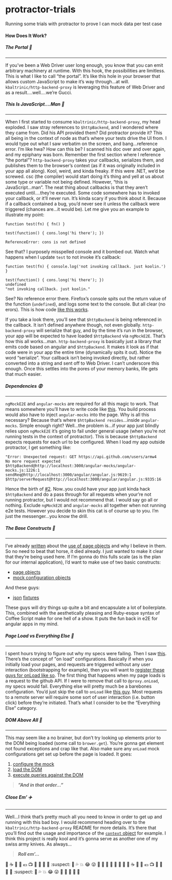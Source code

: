 # protractor-trials
Running some trials with protractor to prove I can mock data per test case

#### How Does It Work?

##### The Portal :panda_face:
-----------------------------

If you’ve been a Web Driver user long enough, you know that you can emit arbitrary machinery
at runtime. With this hook, the possibilities are limitless. This is what I like to call “the
portal”. It’s like this hole in your browser that allows custom JavaScript to make it’s way
through...at will. `kbaltrinic/http-backend-proxy` is leveraging this feature of Web Driver and
as a result....well....we’re Gucci.

##### This Is JavaScript....Man :running:
-----------------------------------------

When I first started to consume `kbaltrinic/http-backend-proxy`, my head exploded. I saw stray
references to `$httpBackend`, and I wondered where they came from. Did his API provided them?
Did protractor provide it? This all being in the context of node as that’s where your tests
drive the UI from. I would type out what I saw verbatim on the screen, and bang...reference error.
I’m like hwa? How can this be? I scanned his doc over and over again, and my epiphany was born. Remember
the first section where I reference “the portal”? `http-backend-proxy` takes your callbacks, serializes
them, and publishes them to the browser’s context (as if it was originally included in your app all along).
Kool, weird, and kinda freaky. If this were .NET, we’d be screwed. csc (the compiler) would start doing it’s thing and
yell at us about some type or variable not being defined. However, “this is JavaScript...man”. The neat
thing about callbacks is that they aren’t executed until....they’re executed. Some code somewhere
has to invoked your callback, or it’ll never run. It’s kinda scary if you think about it. Because
if a callback contained a bug, you’d never see it unless the callback were triggered (chances are...it would be).
Let me give you an example to illustrate my point:

```
function test(fn) { fn() }

test(function() { cons.long('hi there'); })

ReferenceError: cons is not defined
```

See that? I purposely misspelled console and it bombed out. Watch what happens when I update `test` to not invoke
it’s callback:

```
function test(fn) { console.log('not invoking callback. just koolin.') }

test(function() { cons.long('hi there'); })
undefined
"not invoking callback. just koolin."
```

See? No reference error there. Firefox’s console spits out the return value of the function (`undefined`), and
logs some text to the console. But all clear (no erors). This is how code [like this works](https://github.com/armw4/protractor-trials/blob/d4ffce249223a0ba3016982449e7f3289097887d/client/github/github-api-mock.e2e.coffee).

If you take a look there, you’ll see that `$httpBackend` is being referenced in the callback. It isn’t defined anywhere though,
not even globally. `http-backend-proxy` will serialize that guy, and by the time it’s run in the browser, your app will be expected
to have loaded `$httpBackend` via `ngMockE2E`. That’s how this all works...man. `http-backend-proxy` is basically just a library that
emits code based on angular and `$httpBackend`. It makes it look as if that code were in your app the entire time (dynamically spits it out).
Notice the word “serialize”. Your callback isn’t being invoked directly, but rather converted into a string and sent off to Web Driver.
I can’t underscore this enough. Once this settles into the pores of your memory banks, life gets that much easier.

##### Dependencies :rage:
-------------------------

`ngMockE2E` and `angular-mocks` are required for all this magic to work. That means somewhere you’ll have to write code like
[this](https://github.com/armw4/protractor-trials/blob/d4ffce249223a0ba3016982449e7f3289097887d/client/core/app.coffee#L7).
You build process would also have to inject `angular-mocks` into the page. Why is all this necessary? Because that’s where
`$httpBackend resides`...inside `angular-mocks`. Simple enough right? Well...the problem is...if your app just blindly relies
upon `ngMockE2E` it’s going to fail under general usage (when you’re not running tests in the context of protractor). This
is because `$httpBackend` expects requests for each url to be configured. When I load my app outside protractor, I get something
like:
```
"Error: Unexpected request: GET https://api.github.com/users/armw4
No more request expected
$httpBackend@http://localhost:3000/angular-mocks/angular-mocks.js:1226:1
sendReq@http://localhost:3000/angular/angular.js:9619:1
$http/serverRequest@http://localhost:3000/angular/angular.js:9335:16
```

Hence the birth of [#2](https://github.com/armw4/protractor-trials/issues/1). Now..you could have your app just kinda
hack `$httpBackend` and do a pass through for all requests when your’re not running protractor, but I would not recommend
that. I would say go all or nothing. Exclude `ngMockE2E` and `angular-mocks` all together when not running e2e tests. However
you decide to skin this cat is of course up to you. I’m just the messenger...you know the drill.

##### The Base Constructs :facepunch:
-------------------------------------

I’ve already [written](https://github.com/armw4/github-features#why-page-objects) about the [use of page objects](https://github.com/armw4/github-features#are-page-objects-ubiquitous)
and why I believe in them. So no need to beat that horse, it died already. I just wanted to make it clear that they’re being used here.
If I’m gonna do this fulls scale (as is the plan for our internal application), I’d want to make use of two basic constructs:

* [page objects](https://github.com/armw4/protractor-trials/blob/d4ffce249223a0ba3016982449e7f3289097887d/client/home/home-page.e2e.coffee)
* [mock configuration objects](https://github.com/armw4/protractor-trials/blob/d4ffce249223a0ba3016982449e7f3289097887d/client/github/github-api-mock.e2e.coffee)

And these guys:

* [json](https://github.com/armw4/protractor-trials/blob/d4ffce249223a0ba3016982449e7f3289097887d/client/github/armw4-github-payload-1.e2e.json) [fixtures](https://github.com/armw4/protractor-trials/blob/d4ffce249223a0ba3016982449e7f3289097887d/client/github/armw4-github-payload-2.e2e.json)

These guys will dry things up quite a bit and encapsulate a lot of boilerplate. This, combined with the aesthetically pleasing and
Ruby-esque syntax of Coffee Script make for one hell of a show. It puts the fun back in e2E for angular apps in my mind.

##### Page Load vs Everything Else :dolls:
------------------------------------------

I spent hours trying to figure out why my specs were failing. Then I saw [this](https://github.com/kbaltrinic/http-backend-proxy/blob/8f1c650250d01109c61265df4e4f35ea9ee39f09/test/e2e/onLoad-spec.js#L27https://github.com/kbaltrinic/http-backend-proxy/blob/8f1c650250d01109c61265df4e4f35ea9ee39f09/test/e2e/onLoad-spec.js#L27).
There’s the concept of "on load" configurations. Basically if when you initially load your pages, and requests are triggered without
any user interaction (bootstrapping for example), then you will want to [register these guys for onLoad like so](https://github.com/armw4/protractor-trials/blob/d4ffce249223a0ba3016982449e7f3289097887d/client/github/github-api-mock.e2e.coffee#L8).
The first thing that happens when my page loads is a request to the github API. If I were to remove that call to `@proxy.onLoad`,
my specs would fail. Everything else will pretty much be a barebones configuration. You’d just skip the call to `onLoad` like
[this guy](https://github.com/kbaltrinic/http-backend-proxy/blob/5b52ef02909c49d1dc6d46ac6303f044e4c2891e/test/e2e/proxy-when-spec.js#L91).
Most requests to a remote server will require some sort of user interaction (i.e. button click) before they’re initiated. That’s
what I consider to be the “Everything Else” category.

##### DOM Above All :gift:
--------------------------

This may seem like a no brainer, but don’t try looking up elements prior to the DOM being loaded (some call to `brower.get`).
You’re gonna get element not found exceptions and crap like that. Also make sure any `onLoad` mock configurations get set up
before the page is loaded. It goes:

1. [configure the mock](https://github.com/armw4/protractor-trials/blob/3555f0630c7951a954365d3669bb2ca7dbbcc790/client/github/github-api-mock.e2e.coffee#L7)
2. [load the DOM](https://github.com/armw4/protractor-trials/blob/3555f0630c7951a954365d3669bb2ca7dbbcc790/client/home/home-page.e2e.coffee#L9)
3. [execute queries against the DOM](https://github.com/armw4/protractor-trials/blob/3555f0630c7951a954365d3669bb2ca7dbbcc790/client/home/home-page.e2e.coffee#L2)

> ***”And in that order...”***

##### Close Em’ :airplane:
--------------------------

Well...I think that’s pretty much all you need to know in order to get up and running with this bad boy. I would recommend heading
over to the `kbaltrinic/http-backend-proxy` README for more details. It’s there that you’ll find out the usage and importance of the
[`context` object](https://github.com/armw4/protractor-trials/blob/d4ffce249223a0ba3016982449e7f3289097887d/client/github/github-api-mock.e2e.coffee#L5) for example.
I think this project is really kool and it’s gonna serve as another one of my swiss army knives. As always...

> ***Roll em’...***

:fries: :coffee: :rugby_football: :calendar: :euro: :tv: :school_satchel: :bamboo: :full_moon_with_face: :boar: :suspect: :muscle:
:sweat_drops: :collision: :joy: :stuck_out_tongue_winking_eye: :crocodile: :bouquet: :water_buffalo: :hatching_chick: :racehorse:
:turtle: :tanabata_tree: :fries: :coffee: :rugby_football: :calendar: :euro: :tv: :school_satchel: :bamboo: :full_moon_with_face: :boar: :suspect: :muscle:
:sweat_drops: :collision: :joy: :stuck_out_tongue_winking_eye: :crocodile: :bouquet: :water_buffalo: :hatching_chick: :racehorse:
